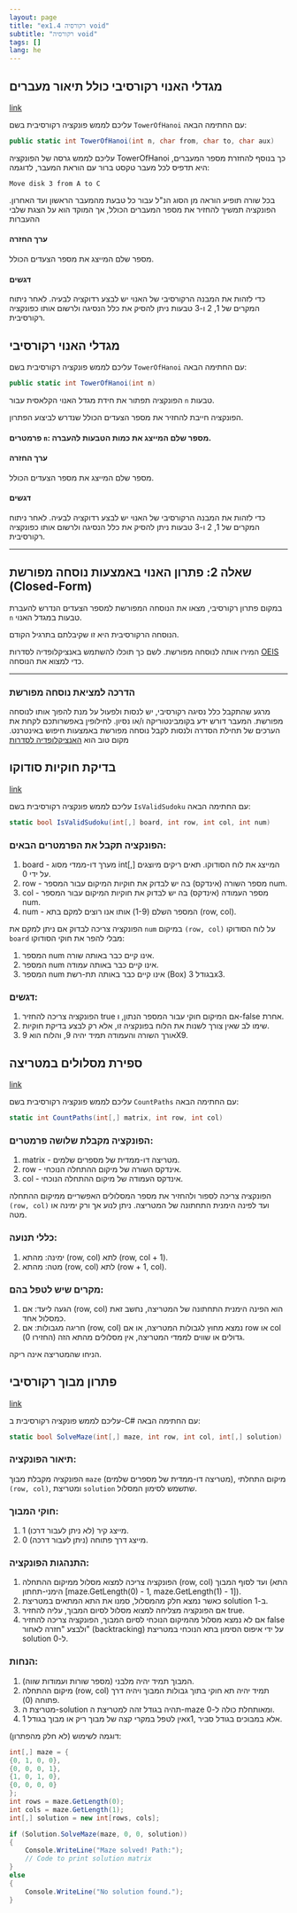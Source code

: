 ```yaml
---
layout: page
title: "ex1.4 רקורסיה void"
subtitle: "רקורסיה void"
tags: []
lang: he
---
```



## מגדלי האנוי רקורסיבי כולל תיאור מעברים
[link](https://stacks.co.il/console/classroom/cE8hnVaSTt/assignment/cE8hnVaSTt-csharp-hD9dvJkE23yD/csharp-Jq0PUNPjVhTyCT5)

עליכם לממש פונקציה רקורסיבית בשם `TowerOfHanoi` עם החתימה הבאה:

```csharp
public static int TowerOfHanoi(int n, char from, char to, char aux)
```
עליכם לממש גרסה של הפונקציה TowerOfHanoi כך בנוסף להחזרת מספר המעברים, היא תדפיס לכל מעבר טקסט ברור עם הוראת המעבר, לדוגמה:

```Move disk 3 from A to C```

בכל שורה תופיע הוראה מן הסוג הנ"ל עבור כל טבעת מהמעבר הראשון ועד האחרון. הפונקציה תמשיך להחזיר את מספר המעברים הכולל, אך המוקד הוא על הצגת שלבי ההעברות

#### ערך החזרה

מספר שלם המייצג את מספר הצעדים הכולל.

#### דגשים

כדי לזהות את המבנה הרקורסיבי של האנוי יש לבצע רדוקציה לבעיה. לאחר ניתוח המקרים של 1, 2 ו-3 טבעות ניתן להסיק את כלל הנסיגה ולרשום אותו כפונקציה רקורסיבית. 



## מגדלי האנוי רקורסיבי


עליכם לממש פונקציה רקורסיבית בשם `TowerOfHanoi` עם החתימה הבאה:

```csharp
public static int TowerOfHanoi(int n)
```

הפונקציה תפתור את חידת מגדל האנוי הקלאסית עבור `n` טבעות. 

הפונקציה חייבת להחזיר את מספר הצעדים הכולל שנדרש לביצוע הפתרון.

#### פרמטרים `n`: מספר שלם המייצג את כמות הטבעות להעברה.


#### ערך החזרה

מספר שלם המייצג את מספר הצעדים הכולל.

#### דגשים

כדי לזהות את המבנה הרקורסיבי של האנוי יש לבצע רדוקציה לבעיה. לאחר ניתוח המקרים של 1, 2 ו-3 טבעות ניתן להסיק את כלל הנסיגה ולרשום אותו כפונקציה רקורסיבית. 

---

## שאלה 2: פתרון האנוי באמצעות נוסחה מפורשת (Closed-Form)

במקום פתרון רקורסיבי, מצאו את הנוסחה המפורשת למספר הצעדים הנדרש להעברת `n` טבעות במגדל האנוי.

הנוסחה הרקורסיבית היא זו שקיבלתם בתרגיל הקודם.

המירו אותה לנוסחה מפורשת. לשם כך תוכלו להשתמש באנציקלופדיה לסדרות [OEIS](https://oeis.org/search?q=1%2C4%2C10%2C22%2C46&language=english&go=Search) כדי למצוא את הנוסחה.

---

### הדרכה למציאת נוסחה מפורשת

מרגע שהתקבל כלל נסיגה רקורסיבי, יש לנסות ולפעול על מנת להפוך אותו לנוסחה מפורשת. המעבר דורש ידע בקומבינטוריקה ו/או נסיון. לחילופין באפשרותכם לקחת את הערכים של תחילת הסדרה ולנסות לקבל נוסחה מפורשת באמצעות חיפוש באינטרנט. מקום טוב הוא [האנציקלופדיה לסדרות](https://oeis.org/search?q=1%2C4%2C10%2C22%2C46&language=english&go=Search)



## בדיקת חוקיות סודוקו
[link](https://stacks.co.il/console/classroom/cE8hnVaSTt/assignment/cE8hnVaSTt-csharp-hD9dvJkE23yD/csharp-eUoVCqROV9viXj9)

עליכם לממש פונקציה רקורסיבית בשם `IsValidSudoku` עם החתימה הבאה:
```csharp
static bool IsValidSudoku(int[,] board, int row, int col, int num)
```
### הפונקציה תקבל את הפרמטרים הבאים:

1. board - מערך דו-ממדי מסוג int[,] המייצג את לוח הסודוקו. תאים ריקים מיוצגים על ידי 0.
2. row - מספר השורה (אינדקס) בה יש לבדוק את חוקיות המיקום עבור המספר num.
3. col - מספר העמודה (אינדקס) בה יש לבדוק את חוקיות המיקום עבור המספר num.
4. num - המספר השלם (1-9) אותו אנו רוצים למקם בתא (row, col).

הפונקציה צריכה לבדוק אם ניתן למקם את `num` במיקום `(row, col)` על לוח הסודוקו `board` מבלי להפר את חוקי הסודוקו:

1. המספר num אינו קיים כבר באותה שורה.
2. המספר num אינו קיים כבר באותה עמודה.
3. המספר num אינו קיים כבר באותה תת-רשת (Box) בגודל 3x3.

### דגשים:

1. הפונקציה צריכה להחזיר true אם המיקום חוקי עבור המספר הנתון, ו-false אחרת.
2. שימו לב שאין צורך לשנות את הלוח בפונקציה זו, אלא רק לבצע בדיקת חוקיות.
3. אורך השורה והעמודה תמיד יהיה 9, והלוח הוא 9X9.



## ספירת מסלולים במטריצה
[link](https://stacks.co.il/console/classroom/cE8hnVaSTt/assignment/cE8hnVaSTt-csharp-hD9dvJkE23yD/csharp-vgAh4kT0JvCSHdb)

עליכם לממש פונקציה רקורסיבית בשם `CountPaths` עם החתימה הבאה:
```csharp
static int CountPaths(int[,] matrix, int row, int col)
```
### הפונקציה מקבלת שלושה פרמטרים:

1. matrix - מטריצה דו-ממדית של מספרים שלמים.
2. row - אינדקס השורה של מיקום ההתחלה הנוכחי.
3. col - אינדקס העמודה של מיקום ההתחלה הנוכחי.

הפונקציה צריכה לספור ולהחזיר את מספר המסלולים האפשריים ממיקום ההתחלה `(row, col)` ועד לפינה הימנית התחתונה של המטריצה. ניתן לנוע אך ורק ימינה או מטה.

### כללי תנועה:

1. ימינה: מהתא (row, col) לתא (row, col + 1).
2. מטה: מהתא (row, col) לתא (row + 1, col).

### מקרים שיש לטפל בהם:

1. הגעה ליעד: אם (row, col) הוא הפינה הימנית התחתונה של המטריצה, נחשב זאת כמסלול אחד.
2. חריגה מגבולות: אם (row, col) נמצא מחוץ לגבולות המטריצה, או אם row או col גדולים או שווים לממדי המטריצה, אין מסלולים מהתא הזה (החזירו 0).

הניחו שהמטריצה אינה ריקה.



## פתרון מבוך רקורסיבי

[link](https://stacks.co.il/console/classroom/cE8hnVaSTt/assignment/cE8hnVaSTt-csharp-hD9dvJkE23yD/csharp-lacWcpXFXURnsr1)

עליכם לממש פונקציה רקורסיבית ב-C# עם החתימה הבאה:
```csharp
static bool SolveMaze(int[,] maze, int row, int col, int[,] solution)
```

### תיאור הפונקציה:
הפונקציה מקבלת מבוך `maze` (מטריצה דו-ממדית של מספרים שלמים), מיקום התחלתי `(row, col)`, ומטריצת `solution` שתשמש לסימון המסלול.

### חוקי המבוך:

1. 1 מייצג קיר (לא ניתן לעבור דרכו).
2. 0 מייצג דרך פתוחה (ניתן לעבור דרכה).

### התנהגות הפונקציה:

1. הפונקציה צריכה למצוא מסלול ממיקום ההתחלה (row, col) ועד לסוף המבוך (התא הימני-תחתון [maze.GetLength(0) - 1, maze.GetLength(1) - 1]).
2. כאשר נמצא חלק מהמסלול, סמנו את התא המתאים במטריצת solution ב-1.
3. אם הפונקציה מצליחה למצוא מסלול לסיום המבוך, עליה להחזיר true.
4. אם לא נמצא מסלול מהמיקום הנוכחי לסיום המבוך, הפונקציה צריכה להחזיר false ולבצע "חזרה לאחור" (backtracking) על ידי איפוס הסימון בתא הנוכחי במטריצת solution ל-0.

### הנחות:

1. המבוך תמיד יהיה מלבני (מספר שורות ועמודות שווה).
2. מיקום ההתחלה (row, col) תמיד יהיה תא חוקי בתוך גבולות המבוך ויהיה דרך פתוחה (0).
3. מטריצת ה-solution תהיה בגודל זהה למטריצת ה-maze ומאותחלת כולה ל-0.
4. אין לטפל במקרי קצה של מבוך ריק או מבוך בגודל 1x1, אלא במבוכים בגודל סביר.

דוגמה לשימוש (לא חלק מהפתרון):

```csharp
int[,] maze = {
{0, 1, 0, 0},
{0, 0, 0, 1},
{1, 0, 1, 0},
{0, 0, 0, 0}
};
int rows = maze.GetLength(0);
int cols = maze.GetLength(1);
int[,] solution = new int[rows, cols];

if (Solution.SolveMaze(maze, 0, 0, solution))
{
    Console.WriteLine("Maze solved! Path:");
    // Code to print solution matrix
}
else
{
    Console.WriteLine("No solution found.");
}
```


